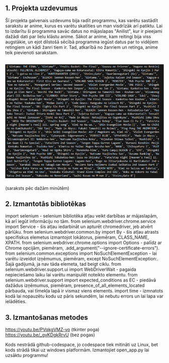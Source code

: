 ## 1.  Projekta uzdevumus

Šī projekta galvenais uzdevums bija radīt programmu, kas varētu sastādīt sarakstu ar anime, kurus es varētu skatīties un man visdrīzāk arī patiktu. Lai to izdarītu ši programma savāc datus no mājaslapas "Anilist", kur ir pieejami dažādi dati par lielu klāstu anime. Sākot ar anime, kam reitingi bija viss augstākie, un ejot dilstošā sēcībā programma iegūst datus par to vidējiem retingiem un kādi žanri tiem ir. Tad, atkarībā no žanriem un retinga, anime teik pievienoti sarakstam.

## ![saraksts](anime_saraksts.png) 
(saraksts pēc dažām minūtēm)

## 2.  Izmantotās bibliotēkas 

import selenium - selenium bibliotēka atļau veikt darbības ar mājaslapām, kā arī iegūt informāciju no tām.
from selenium.webdriver.chrome.service import Service - šis atļau iedarbināt un apturēt chromedriver, jeb atvērt pārlūku.
from selenium.webdriver.common.by import By - šis atļau atrasts specifiskus elemetus izmantojot lokātorus, piemēram, CLASS_NAME, XPATH.
from selenium.webdriver.chrome.options import Options - palīdz ar Chrome opcijām, piemēram, .add_argument("--ignore-certificate-errors").
from selenium.common.exceptions import NoSuchElementException - lai varētu izveidot izņēmumus, piemēram, except NoSuchElementException:. Šajā gadijumā, ja nav tāda elemeta, tad beigt ciklu.
from selenium.webdriver.support.ui import WebDriverWait - pagaida nepieciešamo laiku lai varētu manipulēt noteikto elementu.
from selenium.webdriver.support import expected_conditions as EC - piedāvā dažādus izņēmumus, piemēram, presence_of_all_elements_located pārbauda, vai tīmekļa lapā ir vismaz viens elements.
import time - izmnatots kodā lai nopauzētu kodu uz pāris sekundēm, lai nebutu errors un lai lapa var ielādēties.

## 3. Izmantošanas metodes

https://youtu.be/PVqkgVMZ-vo (tkinter poga)
https://youtu.be/_gvKDgkRrvU (bez pogas)

Kods nestrādā github-codespace, jo codespace tiek mitināti uz Linux, bet kods strādā tikai uz windows platformām.
Izmantojiet open_app.py lai uzsāktu programmu!





